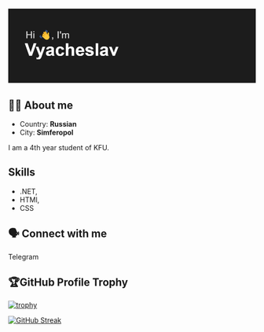 ![alt text](header.png "Hello World!")

## 👨‍🎓 About me

* Country: **Russian**
* City: **Simferopol**

I am a 4th year student of KFU.
## Skills
* .NET,
* HTMl,
* CSS

## 🗣️ Connect with me
Telegram
## 🏆GitHub Profile Trophy
[![trophy](https://github-profile-trophy.vercel.app/?username=xventrux)](https://github.com/ryo-ma/github-profile-trophy)

[![GitHub Streak](https://github-readme-streak-stats.herokuapp.com/?user=DenverCoder1)](https://git.io/streak-stats)
